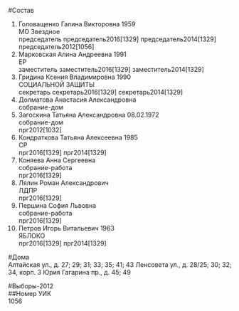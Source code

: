 #Состав  
1. Головащенко Галина Викторовна 1959  
    МО Звездное  
    председатель председатель2016[1329] председатель2014[1329] председатель2012[1056]  
2. Марковская Алина Андреевна 1991  
    ЕР  
    заместитель заместитель2016[1329] заместитель2014[1329]  
3. Гридина Ксения Владимировна 1990  
    СОЦИАЛЬНОЙ ЗАЩИТЫ  
    секретарь секретарь2016[1329] секретарь2014[1329]  
4. Долматова Анастасия Александровна  
    собрание-дом  
5. Загоскина Татьяна Александровна 08.02.1972  
    собрание-дом  
    прг2012[1032]  
6. Кондраткова Татьяна Алексеевна 1985  
    СР  
    прг2016[1329] прг2014[1329]  
7. Коняева Анна Сергеевна  
    собрание-работа  
    прг2016[1329]  
8. Лялин Роман Александрович  
    ЛДПР  
    прг2016[1329]  
9. Першина София Львовна  
    собрание-работа  
    прг2016[1329]  
10. Петров Игорь Витальевич 1963  
    ЯБЛОКО  
    прг2016[1329] прг2014[1329]  
  
#Дома  
Алтайская ул., д. 27; 29; 31; 33; 35; 41; 43 Ленсовета ул., д. 28/25; 30; 32; 34, корп. 3 Юрия Гагарина пр., д. 45; 49  
  
#Выборы-2012  
##Номер УИК  
1056  
